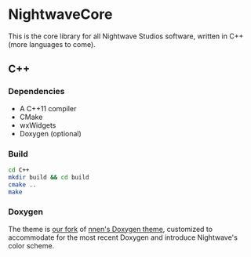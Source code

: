 # NightwaveCore
This is the core library for all Nightwave Studios software, written in C++ (more languages to come).

## C++

### Dependencies
- A C++11 compiler
- CMake
- wxWidgets
- Doxygen (optional)

### Build
```sh
cd C++
mkdir build && cd build
cmake ..
make
```

### Doxygen
The theme is [our fork](https://github.com/VaduNightwave/doxygen-theme) of [nnen's Doxygen theme](https://github.com/nnen/doxygen-theme), customized to accommodate for the most recent Doxygen and introduce Nightwave's color scheme.